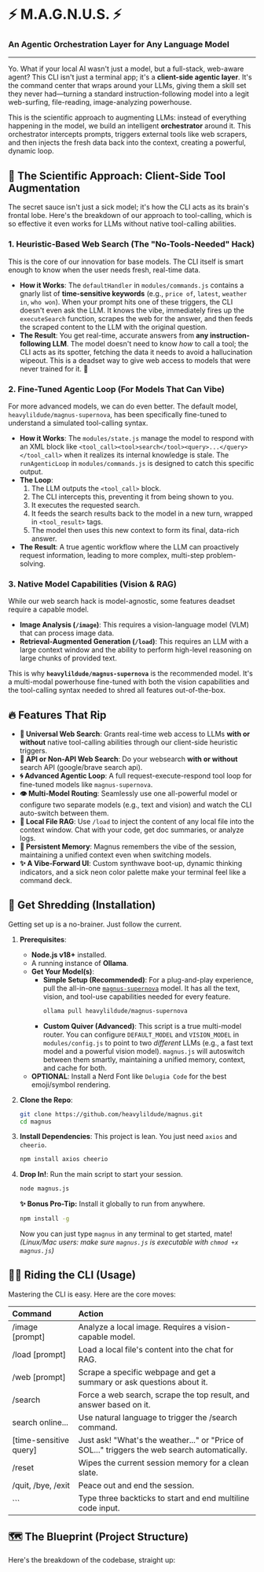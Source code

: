 # ⚡ M.A.G.N.U.S. ⚡

### An Agentic Orchestration Layer for Any Language Model

-----

Yo. What if your local AI wasn't just a model, but a full-stack, web-aware agent? This CLI isn't just a terminal app; it's a **client-side agentic layer**. It's the command center that wraps around your LLMs, giving them a skill set they never had—turning a standard instruction-following model into a legit web-surfing, file-reading, image-analyzing powerhouse.

This is the scientific approach to augmenting LLMs: instead of everything happening in the model, we build an intelligent **orchestrator** around it. This orchestrator intercepts prompts, triggers external tools like web scrapers, and then injects the fresh data back into the context, creating a powerful, dynamic loop.

## 🔬 The Scientific Approach: Client-Side Tool Augmentation

The secret sauce isn't just a sick model; it's how the CLI acts as its brain's frontal lobe. Here's the breakdown of our approach to tool-calling, which is so effective it even works for LLMs without native tool-calling abilities.

### 1. Heuristic-Based Web Search (The "No-Tools-Needed" Hack)

This is the core of our innovation for base models. The CLI itself is smart enough to know when the user needs fresh, real-time data.

* **How it Works**: The `defaultHandler` in `modules/commands.js` contains a gnarly list of **time-sensitive keywords** (e.g., `price of`, `latest`, `weather in`, `who won`). When your prompt hits one of these triggers, the CLI doesn't even ask the LLM. It knows the vibe, immediately fires up the `executeSearch` function, scrapes the web for the answer, and then feeds the scraped content to the LLM with the original question.
* **The Result**: You get real-time, accurate answers from **any instruction-following LLM**. The model doesn't need to know *how* to call a tool; the CLI acts as its spotter, fetching the data it needs to avoid a hallucination wipeout. This is a deadset way to give web access to models that were never trained for it. 🤯

### 2. Fine-Tuned Agentic Loop (For Models That Can Vibe)

For more advanced models, we can do even better. The default model, `heavylildude/magnus-supernova`, has been specifically fine-tuned to understand a simulated tool-calling syntax.

* **How it Works**: The `modules/state.js` manage the model to respond with an XML block like `<tool_call><tool>search</tool><query>...</query></tool_call>` when it realizes its internal knowledge is stale. The `runAgenticLoop` in `modules/commands.js` is designed to catch this specific output.
* **The Loop**:
    1.  The LLM outputs the `<tool_call>` block.
    2.  The CLI intercepts this, preventing it from being shown to you.
    3.  It executes the requested search.
    4.  It feeds the search results back to the model in a new turn, wrapped in `<tool_result>` tags.
    5.  The model then uses this new context to form its final, data-rich answer.
* **The Result**: A true agentic workflow where the LLM can proactively request information, leading to more complex, multi-step problem-solving.

### 3. Native Model Capabilities (Vision & RAG)

While our web search hack is model-agnostic, some features deadset require a capable model.

* **Image Analysis (`/image`)**: This requires a vision-language model (VLM) that can process image data.
* **Retrieval-Augmented Generation (`/load`)**: This requires an LLM with a large context window and the ability to perform high-level reasoning on large chunks of provided text.

This is why **`heavylildude/magnus-supernova`** is the recommended model. It's a multi-modal powerhouse fine-tuned with both the vision capabilities and the tool-calling syntax needed to shred all features out-of-the-box.

## 🔥 Features That Rip

* **🤖 Universal Web Search**: Grants real-time web access to LLMs **with or without** native tool-calling abilities through our client-side heuristic triggers.
* **🤖 API or Non-API Web Search**: Do your websearch **with or without** search API (google/brave search api).
* **🌀 Advanced Agentic Loop**: A full request-execute-respond tool loop for fine-tuned models like `magnus-supernova`.
* **👁️ Multi-Model Routing**: Seamlessly use one all-powerful model or configure two separate models (e.g., text and vision) and watch the CLI auto-switch between them.
* **📂 Local File RAG**: Use `/load` to inject the content of any local file into the context window. Chat with your code, get doc summaries, or analyze logs.
* **🧠 Persistent Memory**: Magnus remembers the vibe of the session, maintaining a unified context even when switching models.
* **✨ A Vibe-Forward UI**: Custom synthwave boot-up, dynamic thinking indicators, and a sick neon color palette make your terminal feel like a command deck.

## 🚀 Get Shredding (Installation)

Getting set up is a no-brainer. Just follow the current.

1.  **Prerequisites**:
    * **Node.js v18+** installed.
    * A running instance of **Ollama**.
    * **Get Your Model(s)**:
        * **Simple Setup (Recommended)**: For a plug-and-play experience, pull the all-in-one [`magnus-supernova`](https://ollama.com/heavylildude/magnus-supernova) model. It has all the text, vision, and tool-use capabilities needed for every feature.
            ```bash
            ollama pull heavylildude/magnus-supernova
            ```
        * **Custom Quiver (Advanced)**: This script is a true multi-model router. You can configure `DEFAULT_MODEL` and `VISION_MODEL` in `modules/config.js` to point to two *different* LLMs (e.g., a fast text model and a powerful vision model). `magnus.js` will autoswitch between them smartly, maintaining a unified memory, context, and cache for both.
    * **OPTIONAL**: Install a Nerd Font like `Delugia Code` for the best emoji/symbol rendering.

2.  **Clone the Repo**:
    ```bash
    git clone https://github.com/heavylildude/magnus.git
    cd magnus
    ```

3.  **Install Dependencies**:
    This project is lean. You just need `axios` and `cheerio`.
    ```bash
    npm install axios cheerio
    ```

4.  **Drop In!**:
    Run the main script to start your session.
    ```bash
    node magnus.js
    ```

    **✨ Bonus Pro-Tip:** Install it globally to run from anywhere.
    ```bash
    npm install -g
    ```
    Now you can just type `magnus` in any terminal to get started, mate!
    *(Linux/Mac users: make sure `magnus.js` is executable with `chmod +x magnus.js`)*

## 🏄‍♂️ Riding the CLI (Usage)

Mastering the CLI is easy. Here are the core moves:

| Command                  | Action                                                                                         |
| :----------------------- | :--------------------------------------------------------------------------------------------- |
| /image <path> [prompt] | Analyze a local image. Requires a vision-capable model.                                        |
| /load <path> [prompt]  | Load a local file's content into the chat for RAG.                                             |
| /web <url> [prompt]    | Scrape a specific webpage and get a summary or ask questions about it.                           |
| /search <query>        | Force a web search, scrape the top result, and answer based on it.                               |
| search online...       | Use natural language to trigger the /search command.                                         |
| [time-sensitive query] | Just ask! "What's the weather..." or "Price of SOL..." triggers the web search automatically.    |
| /reset                 | Wipes the current session memory for a clean slate.                                            |
| /quit, /bye, /exit | Peace out and end the session.                                                                 |
|  \`\`\`                   | Type three backticks to start and end multiline code input.                                    |

## 🗺️ The Blueprint (Project Structure)


Here's the breakdown of the codebase, straight up:


